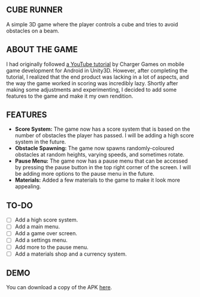 ## CUBE RUNNER
A simple 3D game where the player controls a cube and tries to avoid obstacles on a beam.


## ABOUT THE GAME
I had originally followed [a YouTube tutorial](https://www.youtube.com/watch?v=WDXKp-OKxGs) by Charger Games on mobile game development for Android in Unity3D. However, after completing the tutorial, I realized that the end product was lacking in a lot of aspects, and the way the game worked in scoring was incredibly lazy. Shortly after making some adjustments and experimenting, I decided to add some features to the game and make it my own rendition.


## FEATURES
- **Score System:** The game now has a score system that is based on the number of obstacles the player has passed. I will be adding a high score system in the future.
- **Obstacle Spawning:** The game now spawns randomly-coloured obstacles at random heights, varying speeds, and sometimes rotate.
- **Pause Menu:** The game now has a pause menu that can be accessed by pressing the pause button in the top right corner of the screen. I will be adding more options to the pause menu in the future.
- **Materials:** Added a few materials to the game to make it look more appealing.

## TO-DO
- [ ] Add a high score system.
- [ ] Add a main menu.
- [ ] Add a game over screen.
- [ ] Add a settings menu.
- [ ] Add more to the pause menu.
- [ ] Add a materials shop and a currency system.

## DEMO
You can download a copy of the APK [here](./Builds/CubeRunner1.1.apk).
